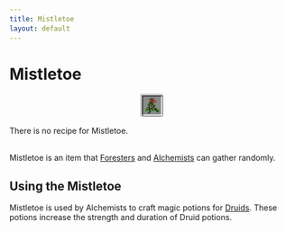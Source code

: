 ```yaml
---
title: Mistletoe
layout: default
---
```

# Mistletoe

<div class="infobox box text-center">
    <p style="text-align:center;"><img src="../../assets/images/icons/minecolonies/mistletoe.png" alt="Mistletoe"></p>
    There is no recipe for Mistletoe.
</div>

<br>

Mistletoe is an item that [Foresters](../../source/workers/forester) and [Alchemists](../../source/workers/alchemist) can gather randomly.
<br>

## Using the Mistletoe

Mistletoe is used by Alchemists to craft magic potions for [Druids](../../source/workers/druid). These potions increase the strength and duration of Druid potions.
